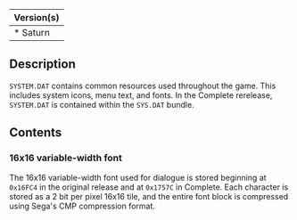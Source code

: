 | Version(s) |
| ---------- |
| * Saturn |

## Description

`SYSTEM.DAT` contains common resources used throughout the game. This includes system icons, menu text, and fonts. In the Complete rerelease, `SYSTEM.DAT` is contained within the `SYS.DAT` bundle.

## Contents

### 16x16 variable-width font

The 16x16 variable-width font used for dialogue is stored beginning at `0x16FC4` in the original release and at `0x1757C` in Complete. Each character is stored as a 2 bit per pixel 16x16 tile, and the entire font block is compressed using Sega's CMP compression format.
